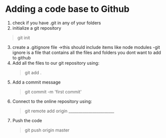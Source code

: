 # Adding a code base to Github
1. check if you have .git in any of your folders
2. initialize a git repository
>git init
3. create a .gitignore file ->this should include items like node modules
-git ignore is a file that contains all the files and folders you dont want to add to github
4. Add all the files to our git repository using:
    >git add .
5. Add a commit message
    > git commit -m 'first commit'       
6. Connect to the online repository using:
    >git remote add origin _______________________
7. Push the code
    >git push origin master